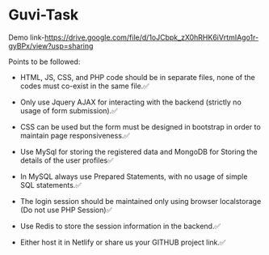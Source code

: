 
# Guvi-Task

Demo link-https://drive.google.com/file/d/1oJCbpk_zX0hRHK6iVrtmIAgo1r-gyBPx/view?usp=sharing

Points to be followed:

- HTML, JS, CSS, and PHP code should be in separate files, none  of the codes must co-exist in the same file.✅

- Only use Jquery AJAX for interacting with the backend (strictly no usage of form submission).✅

- CSS can be used but the form must be designed in bootstrap in order to maintain page responsiveness.✅

- Use MySql for storing the registered data and MongoDB for Storing the details of the user profiles✅

- In MySQL always use Prepared Statements, with no usage of simple SQL statements.✅

- The login session should be maintained only using browser localstorage (Do not use PHP Session)✅

- Use Redis to store the session information in the backend.✅

- Either host it in Netlify or share us your GITHUB project link.✅

